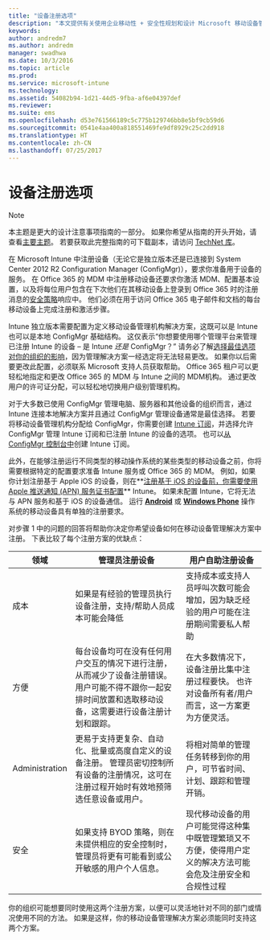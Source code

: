 ```yaml
---
title: "设备注册选项"
description: "本文提供有关使用企业移动性 + 安全性规划和设计 Microsoft 移动设备管理解决方案时的设备注册选项的指导。"
keywords: 
author: andredm7
ms.author: andredm
manager: swadhwa
ms.date: 10/3/2016
ms.topic: article
ms.prod: 
ms.service: microsoft-intune
ms.technology: 
ms.assetid: 54082b94-1d21-44d5-9fba-af6e04397def
ms.reviewer: 
ms.suite: ems
ms.openlocfilehash: d53e761566189c5c775b129746bb8e5bf9cb59d6
ms.sourcegitcommit: 0541e4aa400a818551469fe9df8929c25c2dd918
ms.translationtype: HT
ms.contentlocale: zh-CN
ms.lasthandoff: 07/25/2017
---
```

# <a name="device-enrollment-options"></a>设备注册选项

>[!NOTE]
>本主题是更大的设计注意事项指南的一部分。 如果你希望从指南的开头开始，请查看[主要主题](mdm-design-considerations-guide.md)。 若要获取此完整指南的可下载副本，请访问 [TechNet 库](https://gallery.technet.microsoft.com/Mobile-Device-Management-7d401582)。

在 Microsoft Intune 中注册设备（无论它是独立版本还是已连接到 System Center 2012 R2 Configuration Manager (ConfigMgr)），要求你准备用于设备的服务。 在 Office 365 的 MDM 中注册移动设备还要求你激活 MDM、配置基本设置，以及将每位用户包含在下次他们在其移动设备上登录到 Office 365 时的注册消息的[安全策略](https://technet.microsoft.com/library/ms.o365.cc.newdevicepolicy.aspx)响应中。 他们必须在用于访问 Office 365 电子邮件和文档的每台移动设备上完成注册和激活步骤。

Intune 独立版本需要配置为定义移动设备管理机构解决方案，这既可以是 Intune 也可以是本地 ConfigMgr 基础结构。 这仅表示“你想要使用哪个管理平台来管理已注册 Intune 的设备 – 是 Intune *还是* ConfigMgr？” 请务必了解[选择最佳选项对你的组织的影响](/Intune/deploy-use/enroll-devices-in-microsoft-intune)，因为管理解决方案一经选定将无法轻易更改。 如果你以后需要更改此配置，必须联系 Microsoft 支持人员获取帮助。 Office 365 租户可以更轻松地指定和更改 Office 365 的 MDM 与 Intune 之间的 MDM机构。 通过更改用户的许可证分配，可以轻松地切换用户级别管理机构。

对于大多数已使用 ConfigMgr 管理电脑、服务器和其他设备的组织而言，通过 Intune 连接本地解决方案并且通过 ConfigMgr 管理设备通常是最佳选择。 若要将移动设备管理机构分配给 ConfigMgr，你需要创建 [Intune 订阅](https://portal.office.com/Signup/Signup.aspx?OfferId=40BE278A-DFD1-470a-9EF7-9F2596EA7FF9&dl=INTUNE_A&ali=1#0)，并选择允许 ConfigMgr 管理 Intune 订阅和已注册 Intune 的设备的选项。 也可以[从 ConfigMgr 控制台中](https://technet.microsoft.com/library/jj884158.aspx)创建 Intune 订阅。

此外，在能够注册运行不同类型的移动操作系统的某些类型的移动设备之前，你将需要根据特定的配置要求准备 Intune 服务或 Office 365 的 MDM。 例如，如果你计划注册基于 Apple iOS 的设备，则在**[注册基于 iOS 的设备前，你需要使用 Apple 推送通知 (APN) 服务证书配置](https://technet.microsoft.com/library/dn408185.aspx)** Intune。 如果未配置 Intune，它将无法与 APN 服务和基于 iOS 的设备通信。 运行 **[Android](https://technet.microsoft.com/library/dn764960.aspx)** 或 **[Windows Phone](https://technet.microsoft.com/library/dn764959.aspx)** 操作系统的移动设备具有单独的注册要求。

对步骤 1 中的问题的回答将帮助你决定你希望设备如何在移动设备管理解决方案中注册。 下表比较了每个注册方案的优缺点：

| 领域  | 管理员注册设备 | 用户自助注册设备 |
| ------------- | ------------- | ------------ |
| 成本 | 如果是有经验的管理员执行设备注册，支持/帮助人员成本可能会降低 | 支持成本或支持人员呼叫次数可能会增加，因为缺乏经验的用户可能在注册期间需要私人帮助 |
| 方便  | 每台设备均可在没有任何用户交互的情况下进行注册，从而减少了设备注册错误。 用户可能不得不跟你一起安排时间放置和选取移动设备，这需要进行设备注册计划和跟踪。| 在大多数情况下，设备注册比集中注册过程要快。 也许对设备所有者/用户而言，这一方案更为方便灵活。 |
| Administration | 更易于支持更复杂、自动化、批量或高度自定义的设备注册。 管理员密切控制所有设备的注册情况，这可在注册过程开始时有效地预筛选任意设备或用户。 | 将相对简单的管理任务转移到你的用户，可节省时间、计划、跟踪和管理开销。 |
| 安全 | 如果支持 BYOD 策略，则在未提供相应的安全控制时，管理员将更有可能看到或公开敏感的用户个人信息。 | 现代移动设备的用户可能觉得这种集中既管理繁琐又不方便，使得用户定义的解决方法可能会危及注册安全和合规性过程 |

你的组织可能想要同时使用这两个注册方案，以便可以灵活地针对不同的部门或情况使用不同的方法。 如果是这样，你的移动设备管理解决方案必须能同时支持这两个方案。
